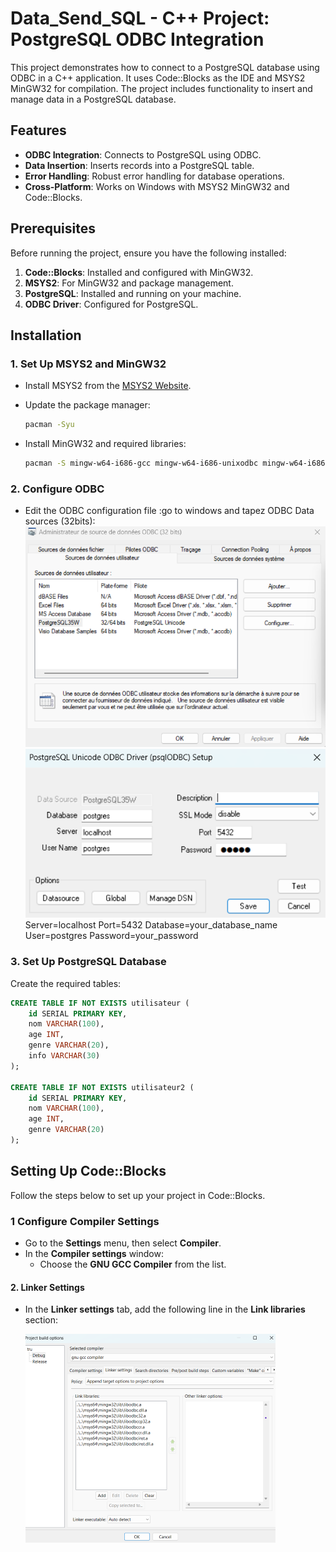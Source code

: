 # Data_Send_SQL - C++ Project: PostgreSQL ODBC Integration

This project demonstrates how to connect to a PostgreSQL database using ODBC in a C++ application. It uses Code::Blocks as the IDE and MSYS2 MinGW32 for compilation. The project includes functionality to insert and manage data in a PostgreSQL database.

## Features
- **ODBC Integration**: Connects to PostgreSQL using ODBC.
- **Data Insertion**: Inserts records into a PostgreSQL table.
- **Error Handling**: Robust error handling for database operations.
- **Cross-Platform**: Works on Windows with MSYS2 MinGW32 and Code::Blocks.

## Prerequisites
Before running the project, ensure you have the following installed:
1. **Code::Blocks**: Installed and configured with MinGW32.
2. **MSYS2**: For MinGW32 and package management.
3. **PostgreSQL**: Installed and running on your machine.
4. **ODBC Driver**: Configured for PostgreSQL.

## Installation

### 1. Set Up MSYS2 and MinGW32
- Install MSYS2 from the [MSYS2 Website](https://www.msys2.org/).
- Update the package manager:

    ```bash
    pacman -Syu
    ```

- Install MinGW32 and required libraries:

    ```bash
    pacman -S mingw-w64-i686-gcc mingw-w64-i686-unixodbc mingw-w64-i686-postgresql
    ```

### 2. Configure ODBC
- Edit the ODBC configuration file :go to windows and tapez ODBC Data sources (32bits):
![alt text](image.png)
![alt text](image-1.png)
Server=localhost
Port=5432
Database=your_database_name
User=postgres
Password=your_password
### 3. Set Up PostgreSQL Database
Create the required tables:

```sql
CREATE TABLE IF NOT EXISTS utilisateur (
    id SERIAL PRIMARY KEY,
    nom VARCHAR(100),
    age INT,
    genre VARCHAR(20),
    info VARCHAR(30)
);

CREATE TABLE IF NOT EXISTS utilisateur2 (
    id SERIAL PRIMARY KEY,
    nom VARCHAR(100),
    age INT,
    genre VARCHAR(20)
);
```
## Setting Up Code::Blocks

Follow the steps below to set up your project in Code::Blocks.


### 1 Configure Compiler Settings
- Go to the **Settings** menu, then select **Compiler**.
- In the **Compiler settings** window:
    - Choose the **GNU GCC Compiler** from the list.
  
#### 2. Linker Settings
- In the **Linker settings** tab, add the following line in the **Link libraries** section:

   ![alt text](Linker_setting-1.png)